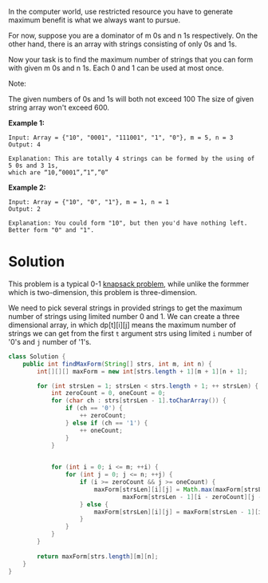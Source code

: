 In the computer world, use restricted resource you have to generate maximum benefit is what we always want to pursue.

For now, suppose you are a dominator of m 0s and n 1s respectively. On the other hand, there is an array with strings consisting of only 0s and 1s.

Now your task is to find the maximum number of strings that you can form with given m 0s and n 1s. Each 0 and 1 can be used at most once.

Note:

The given numbers of 0s and 1s will both not exceed 100
The size of given string array won't exceed 600.
 

__Example 1:__

```
Input: Array = {"10", "0001", "111001", "1", "0"}, m = 5, n = 3
Output: 4

Explanation: This are totally 4 strings can be formed by the using of 5 0s and 3 1s, 
which are “10,”0001”,”1”,”0”
```

__Example 2:__

```
Input: Array = {"10", "0", "1"}, m = 1, n = 1
Output: 2

Explanation: You could form "10", but then you'd have nothing left. 
Better form "0" and "1".
```

# Solution

This problem is a typical 0-1 [knapsack problem](https://en.wikipedia.org/wiki/Knapsack_problem), while unlike the formmer which is two-dimension, this problem is three-dimension.

We need to pick several strings in provided strings to get the maximum number of strings using limited number 0 and 1. We can create a three dimensional array, in which dp[t][i][j] means the maximum number of strings we can get from the first `t` argument strs using limited `i` number of '0's and `j` number of '1's.

```java
class Solution {
    public int findMaxForm(String[] strs, int m, int n) {
        int[][][] maxForm = new int[strs.length + 1][m + 1][n + 1];

        for (int strsLen = 1; strsLen < strs.length + 1; ++ strsLen) {
            int zeroCount = 0, oneCount = 0;
            for (char ch : strs[strsLen - 1].toCharArray()) {
                if (ch == '0') {
                    ++ zeroCount;
                } else if (ch == '1') {
                    ++ oneCount;
                }
            }
            

            for (int i = 0; i <= m; ++i) {
                for (int j = 0; j <= n; ++j) {
                    if (i >= zeroCount && j >= oneCount) {
                        maxForm[strsLen][i][j] = Math.max(maxForm[strsLen - 1][i][j], 
                                maxForm[strsLen - 1][i - zeroCount][j - oneCount] + 1);
                    } else {
                        maxForm[strsLen][i][j] = maxForm[strsLen - 1][i][j];
                    }
                }
            }
        }
        
        return maxForm[strs.length][m][n];
    }
}
```

